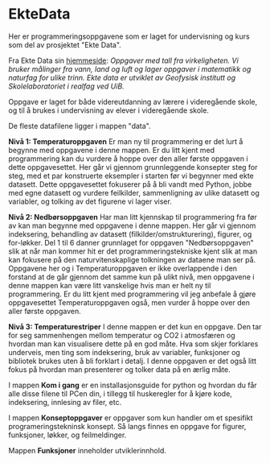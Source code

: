 # EkteData
Her er programmeringsoppgavene som er laget for undervisning og kurs som del av prosjektet "Ekte Data".

Fra Ekte Data sin [hjemmeside](https://ektedata.uib.no/):
*Oppgaver med tall fra virkeligheten. Vi bruker målinger fra vann, land og luft og lager oppgaver i matematikk og naturfag for ulike trinn. Ekte data er utviklet av Geofysisk institutt og Skolelaboratoriet i realfag ved UiB.*

Oppgave er laget for både videreutdanning av lærere i videregående skole, og til å brukes i undervisning av elever i videregående skole.  

De fleste datafilene ligger i mappen "data". 


**Nivå 1: Temperaturoppgaven**
Er man ny til programmering er det lurt å begynne med oppgavene i denne mappen. Er du litt kjent med programmering kan du vurdere å hoppe over den aller første oppgaven i dette oppgavesettet. Her går vi gjennom grunnleggende konsepter steg for steg, med et par konstruerte eksempler i starten før vi begynner med ekte datasett. Dette oppgavesettet fokuserer på å bli vandt med Python, jobbe med egne datasett og vurdere feilkilder, sammenligning av ulike datasett og variabler, og tolking av det figurene vi lager viser. 

**Nivå 2: Nedbørsoppgaven**
Har man litt kjennskap til programmering fra før av kan man begynne med oppgavene i denne mappen. Her går vi gjennom indeksering, behandling av datasett (filkilder/omstrukturering), figurer, og for-løkker. Del 1 til 6 danner grunnlaget for oppgaven "Nedbørsoppgaven" slik at når man kommer hit er det programmeringstekniske kjent slik at man kan fokusere på den naturvitenskaplige tolkningen av dataene man ser på. 
Oppgavene her og i Temperaturoppgaven er ikke overlappende i den forstand at de går gjennom det samme kun på ulikt nivå, men oppgavene i denne mappen kan være litt vanskelige hvis man er helt ny til programmering. Er du litt kjent med programmering vil jeg anbefale å gjøre oppgavesettet Temperaturoppgaven også, men vurder å hoppe over den aller første oppgaven. 

**Nivå 3: Temperaturestriper**
I denne mappen er det kun en oppgave. Den tar for seg sammenhengen mellom temperatur og CO2 i atmosfæren og hvordan man kan visualisere dette på en god måte. Hva som skjer forklares underveis, men ting som indeksering, bruk av variabler, funksjoner og bibliotek brukes uten å bli forklart i detalj. I denne oppgaven er det også litt fokus på hvordan man presenterer og tolker data på en ærlig måte. 

I mappen **Kom i gang** er en installasjonsguide for python og hvordan du får alle disse filene til PCen din, i tillegg til huskeregler for å kjøre kode, indeksering, innlesing av filer, etc. 

I mappen **Konseptoppgaver** er oppgaver som kun handler om et spesifikt programeringstekninsk konsept. Så langs finnes en oppgave for figurer, funksjoner, løkker, og feilmeldinger. 

Mappen **Funksjoner** inneholder utviklerinnhold. 